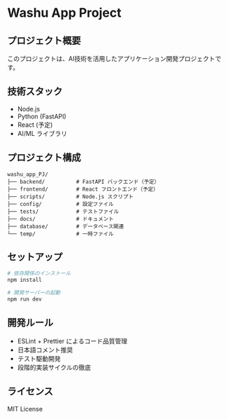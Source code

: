 # Washu App Project

## プロジェクト概要
このプロジェクトは、AI技術を活用したアプリケーション開発プロジェクトです。

## 技術スタック
- Node.js
- Python (FastAPI)
- React (予定)
- AI/ML ライブラリ

## プロジェクト構成
```
washu_app_PJ/
├── backend/          # FastAPI バックエンド（予定）
├── frontend/         # React フロントエンド（予定）
├── scripts/          # Node.js スクリプト
├── config/           # 設定ファイル
├── tests/            # テストファイル
├── docs/             # ドキュメント
├── database/         # データベース関連
└── temp/             # 一時ファイル
```

## セットアップ
```bash
# 依存関係のインストール
npm install

# 開発サーバーの起動
npm run dev
```

## 開発ルール
- ESLint + Prettier によるコード品質管理
- 日本語コメント推奨
- テスト駆動開発
- 段階的実装サイクルの徹底

## ライセンス
MIT License
